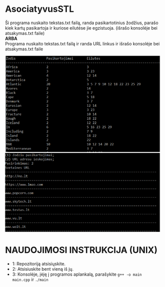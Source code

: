 # AsociatyvusSTL
Ši programa nuskaito tekstas.txt failą, randa pasikartotinius žodžius, parašo kiek kartų pasikartoja ir kuriose eilutėse jie egzistuoja. (išrašo konsolėje bei atsakymas.txt faile)  
**ARBA**  
Programa nuskaito tekstas.txt failą ir randa URL linkus ir išrašo konsolėje bei atsakymas.txt faile

![](pirmas.png)
![](antras.png)

# NAUDOJIMOSI INSTRUKCIJA (UNIX) 
- 1: Repozitoriją atsisiųskite.
- 2: Atsisiuskite bent vieną iš jų.
- 3: Konsolėje, įėję į programos aplankalą, parašykite `g++ -o main main.cpp` ir `./main`
